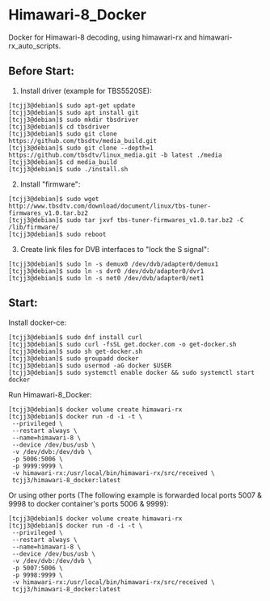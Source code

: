 # Himawari-8_Docker
Docker for Himawari-8 decoding, using himawari-rx and himawari-rx_auto_scripts.


## Before Start:

1. Install driver (example for TBS5520SE):
```
[tcjj3@debian]$ sudo apt-get update
[tcjj3@debian]$ sudo apt install git
[tcjj3@debian]$ sudo mkdir tbsdriver
[tcjj3@debian]$ cd tbsdriver
[tcjj3@debian]$ sudo git clone https://github.com/tbsdtv/media_build.git
[tcjj3@debian]$ sudo git clone --depth=1 https://github.com/tbsdtv/linux_media.git -b latest ./media
[tcjj3@debian]$ cd media_build
[tcjj3@debian]$ sudo ./install.sh
```

2. Install "firmware":
```
[tcjj3@debian]$ sudo wget http://www.tbsdtv.com/download/document/linux/tbs-tuner-firmwares_v1.0.tar.bz2
[tcjj3@debian]$ sudo tar jxvf tbs-tuner-firmwares_v1.0.tar.bz2 -C /lib/firmware/
[tcjj3@debian]$ sudo reboot
```

3. Create link files for DVB interfaces to "lock the S signal":
```
[tcjj3@debian]$ sudo ln -s demux0 /dev/dvb/adapter0/demux1
[tcjj3@debian]$ sudo ln -s dvr0 /dev/dvb/adapter0/dvr1
[tcjj3@debian]$ sudo ln -s net0 /dev/dvb/adapter0/net1
```


## Start:

Install docker-ce:
```
[tcjj3@debian]$ sudo dnf install curl
[tcjj3@debian]$ sudo curl -fsSL get.docker.com -o get-docker.sh
[tcjj3@debian]$ sudo sh get-docker.sh
[tcjj3@debian]$ sudo groupadd docker
[tcjj3@debian]$ sudo usermod -aG docker $USER
[tcjj3@debian]$ sudo systemctl enable docker && sudo systemctl start docker
```

Run Himawari-8_Docker:
```
[tcjj3@debian]$ docker volume create himawari-rx
[tcjj3@debian]$ docker run -d -i -t \
 --privileged \
 --restart always \
 --name=himawari-8 \
 --device /dev/bus/usb \
 -v /dev/dvb:/dev/dvb \
 -p 5006:5006 \
 -p 9999:9999 \
 -v himawari-rx:/usr/local/bin/himawari-rx/src/received \
 tcjj3/himawari-8_docker:latest
```
Or using other ports (The following example is forwarded local ports 5007 & 9998 to docker container's ports 5006 & 9999):
```
[tcjj3@debian]$ docker volume create himawari-rx
[tcjj3@debian]$ docker run -d -i -t \
 --privileged \
 --restart always \
 --name=himawari-8 \
 --device /dev/bus/usb \
 -v /dev/dvb:/dev/dvb \
 -p 5007:5006 \
 -p 9998:9999 \
 -v himawari-rx:/usr/local/bin/himawari-rx/src/received \
 tcjj3/himawari-8_docker:latest
```

